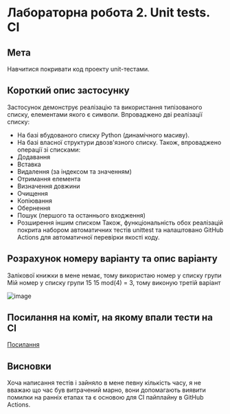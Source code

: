 # Лабораторна робота 2. Unit tests. CI
## Мета
Навчитися покривати код проекту unit-тестами.
## Короткий опис застосунку
Застосунок демонструє реалізацію та використання типізованого списку, елементами якого є символи.
Впроваджено дві реалізації списку:
- На базі вбудованого списку Python (динамічного масиву).
- На базі власної структури двозв'язного списку.
Також, впроваджено операції зі списками:
- Додавання
- Вставка
- Видалення (за індексом та значенням)
- Отримання елемента
- Визначення довжини
- Очищення
- Копіювання
- Обернення
- Пошук (першого та останнього входження)
- Розширення іншим списком
Також, функціональність обох реалізацій покрита набором автоматичних тестів unittest та налаштовано GitHub Actions для автоматичної перевірки якості коду.
## Розрахунок номеру варіанту та опис варіанту
Залікової книжки в мене немає, тому використаю номер у списку групи
Мій номер у списку групи 15
15 mod(4) = 3, тому виконую третій варіант

![image](https://github.com/user-attachments/assets/01b06101-62cf-42b1-9948-6885a3a691d5)

## Посилання на коміт, на якому впали тести на CI
[Посилання](https://github.com/dufedanceq/mtrpzlab2/commit/50c677bcf75fce25e876df601531523dbba3f2bc)

## Висновки
Хоча написання тестів і зайняло в мене певну кількість часу, я не вважаю що час був витрачений марно, вони допомагають виявити помилки на ранніх етапах та є основою для CI пайплайну в GitHub Actions.
